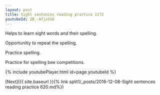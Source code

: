 ```yaml
---
layout: post
title: Sight sentences reading practice 1172
youtubeId: ZB_-A7jzSkE
---
```

 
 
Helps to learn sight words and their spelling.

Opportunitiy to repeat the spelling. 

Practice spelling. 
 
Practice for spelling bee competitions. 
 
{% include youtubePlayer.html id=page.youtubeId %}
 
 

[Next]({{ site.baseurl }}{% link  split1/_posts/2016-12-08-Sight sentences reading practice 620.md%})
 
